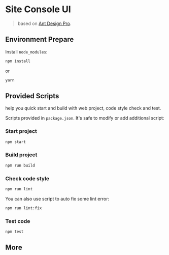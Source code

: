 # Site Console UI

> based on [Ant Design Pro](https://pro.ant.design).

## Environment Prepare

Install `node_modules`:

```bash
npm install
```

or

```bash
yarn
```

## Provided Scripts

help you quick start and build with web project, code style check and test.

Scripts provided in `package.json`. It's safe to modify or add additional script:

### Start project

```bash
npm start
```

### Build project

```bash
npm run build
```

### Check code style

```bash
npm run lint
```

You can also use script to auto fix some lint error:

```bash
npm run lint:fix
```

### Test code

```bash
npm test
```

## More